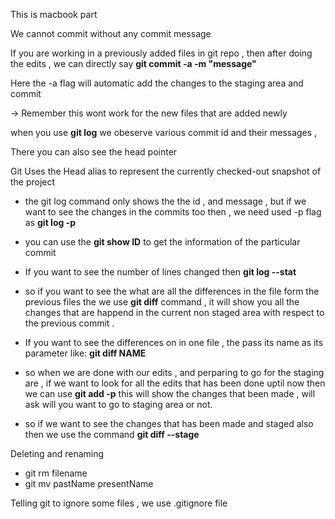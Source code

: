This is macbook part 

We cannot commit without any commit message

If you are working in a previously added files in git repo , then after doing the edits , we can directly say **git commit -a -m "message"**

Here the -a flag will automatic add the changes to the staging area and commit 

-> Remember this wont work for the new files that are added newly

when you use **git log** we obeserve various commit id and their messages ,

There you can also see the head pointer 

Git Uses the Head alias to represent the currently checked-out snapshot of the project

- the git log command only shows the the id , and message , but if we want to see the changes in the commits too then , we need used -p flag as **git log -p**
- you can use the **git show ID** to get the information of the particular commit
- If you want to see the number of lines changed then **git log --stat**

- so if you want to see the what are all the differences in the file form the previous files the we use **git diff** command , it will show you all the changes that are happend in the current non staged area with respect to the previous commit . 
- If you want to see the differences on in one file , the pass its name as its parameter like: **git diff NAME**
- so when we are done with our edits , and perparing to go for the staging are , if we want to look for all the edits that has been done uptil now then we can use **git add -p** this will show the changes that been made , will ask will you want to go to staging area or not.
- so if we want to see the changes that has been made and staged also then we use the command **git diff --stage**

Deleting and renaming 

- git rm filename
- git mv pastName presentName

Telling git to ignore some files , we use .gitignore file

